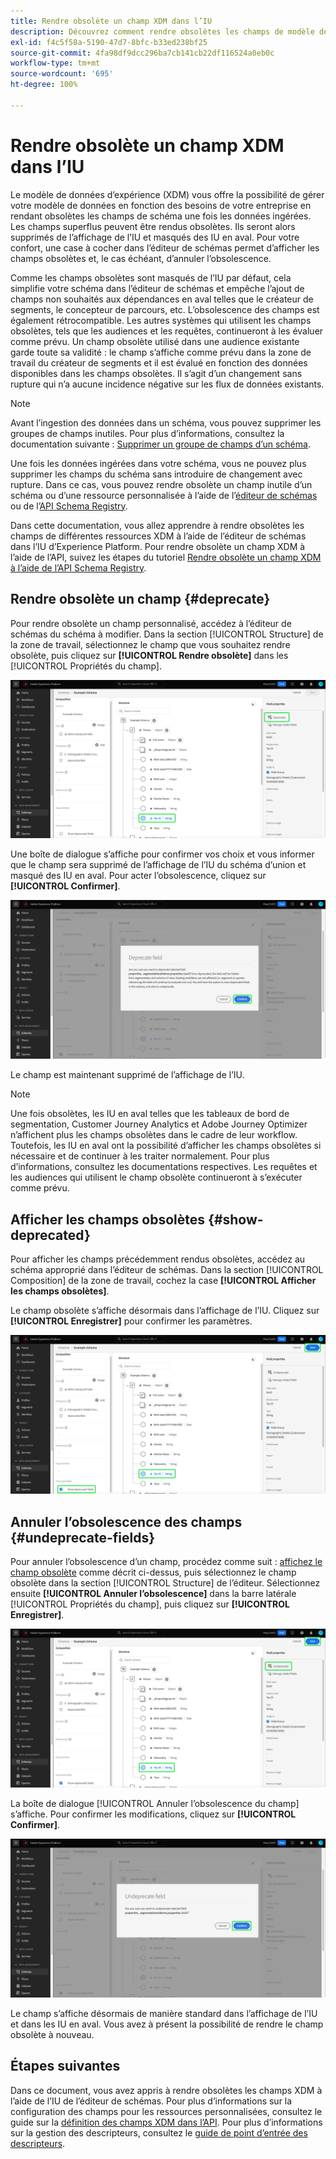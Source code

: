```yaml
---
title: Rendre obsolète un champ XDM dans l’IU
description: Découvrez comment rendre obsolètes les champs de modèle de données d’expérience (XDM) à l’aide de l’éditeur de schémas dans Experience Platform.
exl-id: f4c5f58a-5190-47d7-8bfc-b33ed238bf25
source-git-commit: 4fa98df9dcc296ba7cb141cb22df116524a0eb0c
workflow-type: tm+mt
source-wordcount: '695'
ht-degree: 100%

---
```


# Rendre obsolète un champ XDM dans l’IU

Le modèle de données d’expérience (XDM) vous offre la possibilité de gérer votre modèle de données en fonction des besoins de votre entreprise en rendant obsolètes les champs de schéma une fois les données ingérées. Les champs superflus peuvent être rendus obsolètes. Ils seront alors supprimés de l’affichage de l’IU et masqués des IU en aval. Pour votre confort, une case à cocher dans l’éditeur de schémas permet d’afficher les champs obsolètes et, le cas échéant, d’annuler l’obsolescence.

Comme les champs obsolètes sont masqués de l’IU par défaut, cela simplifie votre schéma dans l’éditeur de schémas et empêche l’ajout de champs non souhaités aux dépendances en aval telles que le créateur de segments, le concepteur de parcours, etc. L’obsolescence des champs est également rétrocompatible. Les autres systèmes qui utilisent les champs obsolètes, tels que les audiences et les requêtes, continueront à les évaluer comme prévu. Un champ obsolète utilisé dans une audience existante garde toute sa validité : le champ s’affiche comme prévu dans la zone de travail du créateur de segments et il est évalué en fonction des données disponibles dans les champs obsolètes. Il s’agit d’un changement sans rupture qui n’a aucune incidence négative sur les flux de données existants.

>[!NOTE]
>
>Avant l’ingestion des données dans un schéma, vous pouvez supprimer les groupes de champs inutiles. Pour plus d’informations, consultez la documentation suivante : [Supprimer un groupe de champs d’un schéma](../ui/resources/schemas.md#remove-fields).

Une fois les données ingérées dans votre schéma, vous ne pouvez plus supprimer les champs du schéma sans introduire de changement avec rupture. Dans ce cas, vous pouvez rendre obsolète un champ inutile d’un schéma ou d’une ressource personnalisée à l’aide de l’[éditeur de schémas](./create-schema-ui.md) ou de l’[API Schema Registry](https://developer.adobe.com/experience-platform-apis/references/schema-registry/).

Dans cette documentation, vous allez apprendre à rendre obsolètes les champs de différentes ressources XDM à l’aide de l’éditeur de schémas dans l’IU d’Experience Platform. Pour rendre obsolète un champ XDM à l’aide de l’API, suivez les étapes du tutoriel [Rendre obsolète un champ XDM à l’aide de l’API Schema Registry](./field-deprecation-api.md).

## Rendre obsolète un champ {#deprecate}

Pour rendre obsolète un champ personnalisé, accédez à l’éditeur de schémas du schéma à modifier. Dans la section [!UICONTROL Structure] de la zone de travail, sélectionnez le champ que vous souhaitez rendre obsolète, puis cliquez sur **[!UICONTROL Rendre obsolète]** dans les [!UICONTROL Propriétés du champ].

![L’éditeur de schémas avec la sélection d’un champ et l’option Rendre obsolète mise en surbrillance.](../images/tutorials/field-deprecation/deprecate-single-field.png)

Une boîte de dialogue s’affiche pour confirmer vos choix et vous informer que le champ sera supprimé de l’affichage de l’IU du schéma d’union et masqué des IU en aval. Pour acter l’obsolescence, cliquez sur **[!UICONTROL Confirmer]**.

![La boîte de dialogue Rendre obsolète le champ, avec l’option Confirmer mise en surbrillance.](../images/tutorials/field-deprecation/deprecate-field-dialog.png)

Le champ est maintenant supprimé de l’affichage de l’IU.

>[!NOTE]
>
>Une fois obsolètes, les IU en aval telles que les tableaux de bord de segmentation, Customer Journey Analytics et Adobe Journey Optimizer n’affichent plus les champs obsolètes dans le cadre de leur workflow. Toutefois, les IU en aval ont la possibilité d’afficher les champs obsolètes si nécessaire et de continuer à les traiter normalement. Pour plus d’informations, consultez les documentations respectives. Les requêtes et les audiences qui utilisent le champ obsolète continueront à s’exécuter comme prévu.

## Afficher les champs obsolètes {#show-deprecated}

Pour afficher les champs précédemment rendus obsolètes, accédez au schéma approprié dans l’éditeur de schémas. Dans la section [!UICONTROL Composition] de la zone de travail, cochez la case **[!UICONTROL Afficher les champs obsolètes]**.

Le champ obsolète s’affiche désormais dans l’affichage de l’IU. Cliquez sur **[!UICONTROL Enregistrer]** pour confirmer les paramètres.

![L’éditeur de schémas avec la sélection d’un champ et les options Afficher les champs obsolètes et Enregistrer mises en surbrillance.](../images/tutorials/field-deprecation/show-deprecated-fields.png)

## Annuler l’obsolescence des champs {#undeprecate-fields}

Pour annuler l’obsolescence d’un champ, procédez comme suit : [affichez le champ obsolète](#show-deprecated) comme décrit ci-dessus, puis sélectionnez le champ obsolète dans la section [!UICONTROL Structure] de l’éditeur. Sélectionnez ensuite **[!UICONTROL Annuler l’obsolescence]** dans la barre latérale [!UICONTROL Propriétés du champ], puis cliquez sur **[!UICONTROL Enregistrer]**.

![L’éditeur de schémas avec la sélection du champ obsolète et les options Annuler l’obsolescence et Enregistrer mises en surbrillance.](../images/tutorials/field-deprecation/undeprecate-single-field.png)

La boîte de dialogue [!UICONTROL Annuler l’obsolescence du champ] s’affiche. Pour confirmer les modifications, cliquez sur **[!UICONTROL Confirmer]**.

![La boîte de dialogue [!UICONTROL Annuler l’obsolescence du champ] avec l’option Confirmer mise en surbrillance.](../images/tutorials/field-deprecation/undeprecate-field-dialog.png)

Le champ s’affiche désormais de manière standard dans l’affichage de l’IU et dans les IU en aval. Vous avez à présent la possibilité de rendre le champ obsolète à nouveau.

## Étapes suivantes

Dans ce document, vous avez appris à rendre obsolètes les champs XDM à l’aide de l’IU de l’éditeur de schémas. Pour plus d’informations sur la configuration des champs pour les ressources personnalisées, consultez le guide sur la [définition des champs XDM dans l’API](./custom-fields-api.md). Pour plus d’informations sur la gestion des descripteurs, consultez le [guide de point d’entrée des descripteurs](../api/descriptors.md).
